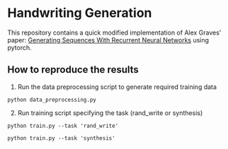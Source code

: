 # Handwriting Generation
This repository contains a quick modified implementation of Alex Graves' paper: [Generating Sequences With Recurrent Neural Networks](https://arxiv.org/abs/1308.0850) using pytorch.

## How to reproduce the results
1. Run the data preprocessing script to generate required training data 
```
python data_preprocessing.py
```

2. Run training script specifying the task (rand_write or synthesis)
```
python train.py --task 'rand_write'
```

```
python train.py --task 'synthesis'
```

